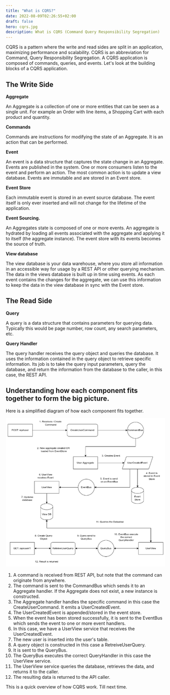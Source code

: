 ```yaml
---
title: "What is CQRS?"
date: 2022-08-09T02:26:55+02:00
draft: false
hero: cqrs.jpg
description: What is CQRS (Command Query Responsibility Segregation)
---
```


CQRS is a pattern where the write and read sides are split in an application, maximizing performance and scalability. CQRS is an abbreviation for Command, Query Responsibility Segregation. A CQRS application is composed of commands, queries, and events.  Let's look at the building blocks of a CQRS application.

## The Write Side

**Aggregate**

An Aggregate is a collection of one or more entities that can be seen as a single unit. For example an Order with line items, a Shopping Cart with each product and quantity.

**Commands**

Commands are instructions for modifying the state of an Aggregate. It is an action that can be performed.

**Event**

An event is a data structure that captures the state change in an Aggregate. Events are published in the system. One or more consumers listen to the event and perform an action. The most common action is to update a view database. Events are immutable and are stored in an Event store.

**Event Store**

Each immutable event is stored in an event source database. The event itself is only ever inserted and will not change for the lifetime of the application.

**Event Sourcing.**

An Aggregates state is composed of one or more events. An aggregate is hydrated by loading all events associated with the aggregate and applying it to itself (the aggregate instance). The event store with its events becomes the source of truth.

**View database**

The view database is your data warehouse, where you store all information in an accessible way for usage by a REST API or other querying mechanism. The data in the views database is built up in time using events. As each event contains the changes for the aggregate, we can use this information to keep the data in the view database in sync with the Event store.

## The Read Side

**Query**

A query is a data structure that contains parameters for querying data. Typically this would be page number, row count, any search parameters, etc.

**Query Handler**

The query handler receives the query object and queries the database. It uses the information contained in the query object to retrieve specific information. Its job is to take the query input parameters, query the database, and return the information from the database to the caller, in this case, the REST API.

## Understanding how each component fits together to form the big picture.

Here is a simplified diagram of how each component fits together.

![CQRS Components](cqrs-components.png "CQRS Components")

1. A command is received from REST API, but note that the command can originate from anywhere.
2. The command is sent to the CommandBus which sends it to an Aggregate handler. If the Aggregate does not exist, a new instance is constructed.
3. The Aggregate handler handles the specific command in this case the CreateUserCommand. It emits a UserCreatedEvent.
4. The UserCreatedEvent is appended/stored in the event store.
5. When the event has been stored successfully, it is sent to the EventBus which sends the event to one or more event handlers.
6. In this case, we have a UserView service that receives the UserCreatedEvent.
7. The new user is inserted into the user's table.
8. A query object is constructed in this case a RetreiveUserQuery.
9. It is sent to the QueryBus.
10. The QueryBus executes the correct QueryHandler in this case the UserView service.
11. The UserView service queries the database, retrieves the data, and returns it to the caller.
12. The resulting data is returned to the API caller.

This is a quick overview of how CQRS work. Till next time.
